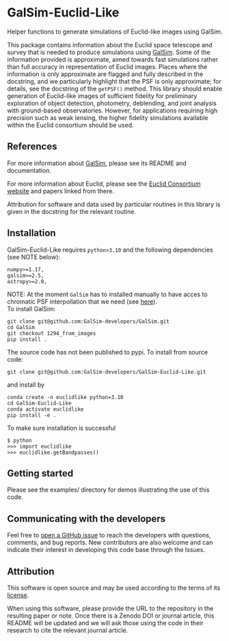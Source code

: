 # GalSim-Euclid-Like

Helper functions to generate simulations of Euclid-like images using GalSim.

This package contains information about the Euclid space telescope and survey that is needed to
produce simulations using [GalSim](https://github.com/GalSim-developers/GalSim).  Some of the
information provided is approximate, aimed towards fast simulations rather than full accuracy in
representation of Euclid images.  Places where the information is only approximate are flagged and
fully described in the docstring, and we particularly highlight that the PSF is only approximate;
for details, see the docstring of the `getPSF()` method.  This library should enable generation of
Euclid-like images of sufficient fidelity for preliminary exploration of object detection,
photometry, deblending, and joint analysis with ground-based observatories.  However, for
applications requiring high precision such as weak lensing, the higher fidelity simulations
available within the Euclid consortium should be used.

## References

For more information about [GalSim](https://github.com/GalSim-developers/GalSim), please see its README and documentation.

For more information about Euclid, please see the [Euclid Consortium website](https://www.euclid-ec.org/) and papers linked from there.

Attribution for software and data used by particular routines in this library is given in the docstring for the relevant routine.


## Installation

GalSim-Euclid-Like requires `python>3.10` and the following dependencies (see NOTE below):
```
numpy>=1.17,
galsim>=2.5,
astropy>=2.0,
```

NOTE:
At the moment `GalSim` has to installed manually to have acces to chromatic PSF interpollation that we need (see [here](https://github.com/GalSim-developers/GalSim/pull/1296)).  
To install GalSim:
```
git clone git@github.com:GalSim-developers/GalSim.git
cd GalSim
git checkout 1294_from_images
pip install .
```

The source code has not been published to pypi. To install from source code:
```
git clone git@github.com:GalSim-developers/GalSim-Euclid-Like.git
```
and install by 
```
conda create -n euclidlike python=3.10
cd GalSim-Euclid-Like
conda activate euclidlike
pip install -e .
```

To make sure installation is successful
```
$ python
>>> import euclidlike
>>> euclidlike.getBandpasses()
```

## Getting started

Please see the examples/ directory for demos illustrating the use of this code.

## Communicating with the developers

Feel free to [open a GitHub issue](https://github.com/GalSim-developers/GalSim-Euclid-Like/issues) to reach the developers with questions, comments, and bug reports.  New contributors are also welcome and can indicate their interest in developing this code base through the Issues.

## Attribution

This software is open source and may be used according to the terms of its [license](LICENSE).

When using this software, please provide the URL to the repository in the resulting paper or note.  Once there is a Zenodo DOI or journal article, this README will be updated and we will ask those using the code in their research to cite the relevant journal article.

